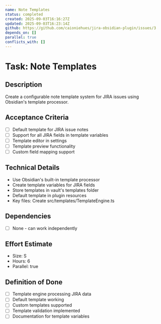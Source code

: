 ```yaml
---
name: Note Templates
status: completed
created: 2025-09-03T16:16:27Z
updated: 2025-09-03T16:23:14Z
github: https://github.com/caioniehues/jira-obsidian-plugin/issues/3
depends_on: []
parallel: true
conflicts_with: []
---
```


# Task: Note Templates

## Description
Create a configurable note template system for JIRA issues using Obsidian's template processor.

## Acceptance Criteria
- [ ] Default template for JIRA issue notes
- [ ] Support for all JIRA fields in template variables
- [ ] Template editor in settings
- [ ] Template preview functionality
- [ ] Custom field mapping support

## Technical Details
- Use Obsidian's built-in template processor
- Create template variables for JIRA fields
- Store templates in vault's templates folder
- Default template in plugin resources
- Key files: Create src/templates/TemplateEngine.ts

## Dependencies
- [ ] None - can work independently

## Effort Estimate
- Size: S
- Hours: 6
- Parallel: true

## Definition of Done
- [ ] Template engine processing JIRA data
- [ ] Default template working
- [ ] Custom templates supported
- [ ] Template validation implemented
- [ ] Documentation for template variables
